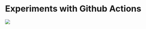 # Experiments with Github Actions

![](https://github.com/john-tipper/github-actions-test/workflows/GitHub%20CI/CD/badge.svg)


